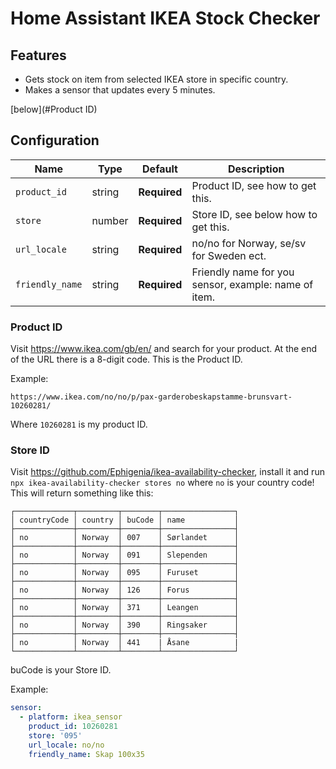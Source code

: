 # Home Assistant IKEA Stock Checker

## Features

- Gets stock on item from selected IKEA store in specific country.
- Makes a sensor that updates every 5 minutes.

[below](#Product ID)
## Configuration

| Name    | Type        | Default       |   Description     |
|---------|-------------|---------------|-------------------|
| `product_id`    | string | **Required** | Product ID, see  how to get this. |
| `store`         | number | **Required** | Store ID, see below how to get this. |
| `url_locale`    | string | **Required** | no/no for Norway, se/sv for Sweden ect. |
| `friendly_name` | string | **Required** | Friendly name for you sensor, example: name of item. |




### Product ID
Visit https://www.ikea.com/gb/en/ and search for your product. At the end of the URL there is a 8-digit code. This is the Product ID.

Example: 

```https://www.ikea.com/no/no/p/pax-garderobeskapstamme-brunsvart-10260281/```

Where ```10260281``` is my product ID.




### Store ID
Visit https://github.com/Ephigenia/ikea-availability-checker, install it and run ```npx ikea-availability-checker stores no``` where ```no``` is your country code!
This will return something like this:


    ┌─────────────┬─────────┬────────┬────────────────┐
    │ countryCode │ country │ buCode │ name           │
    ├─────────────┼─────────┼────────┼────────────────┤
    │ no          │ Norway  │ 007    │ Sørlandet      │
    ├─────────────┼─────────┼────────┼────────────────┤
    │ no          │ Norway  │ 091    │ Slependen      │
    ├─────────────┼─────────┼────────┼────────────────┤
    │ no          │ Norway  │ 095    │ Furuset        │
    ├─────────────┼─────────┼────────┼────────────────┤
    │ no          │ Norway  │ 126    │ Forus          │
    ├─────────────┼─────────┼────────┼────────────────┤
    │ no          │ Norway  │ 371    │ Leangen        │
    ├─────────────┼─────────┼────────┼────────────────┤
    │ no          │ Norway  │ 390    │ Ringsaker      │
    ├─────────────┼─────────┼────────┼────────────────┤
    │ no          │ Norway  │ 441    | Åsane          |
    └─────────────┴─────────┴────────┴────────────────┘
    
buCode is your Store ID.




Example:

```yaml
sensor:
  - platform: ikea_sensor
    product_id: 10260281
    store: '095'
    url_locale: no/no
    friendly_name: Skap 100x35
```


